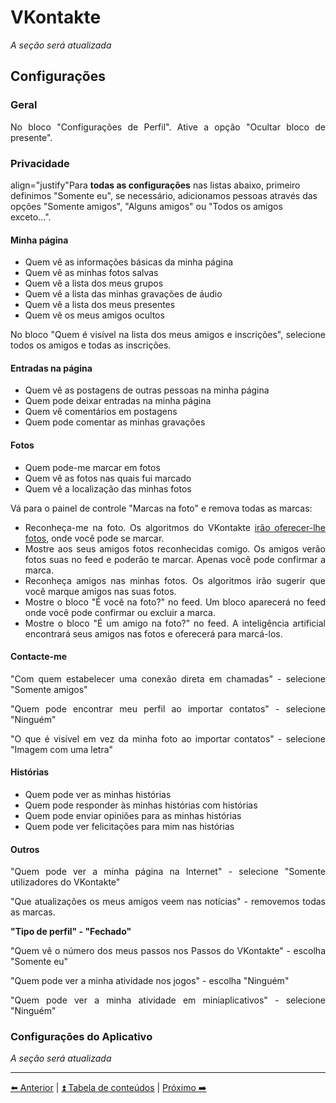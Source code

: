 <h1>VKontakte</h1>

<p><em>A seção será atualizada</em></p>

<h2>Configurações</h2>

<h3>Geral</h3>

<p align="justify">No bloco "Configurações de Perfil". Ative a opção "Ocultar bloco de presente".</p>

<h3>Privacidade</h3>

<p> align="justify"Para <strong>todas as configurações</strong> nas listas abaixo, primeiro definimos "Somente eu", se necessário, adicionamos pessoas através das opções "Somente amigos", "Alguns amigos" ou "Todos os amigos exceto...".</p>

<h4>Minha página</h4>

<ul align="justify">
<li>Quem vê as informações básicas da minha página</li>
<li>Quem vê as minhas fotos salvas</li>
<li>Quem vê a lista dos meus grupos</li>
<li>Quem vê a lista das minhas gravações de áudio</li>
<li>Quem vê a lista dos meus presentes</li>
<li>Quem vê os meus amigos ocultos</li>
</ul>

<p align="justify">No bloco "Quem é visível na lista dos meus amigos e inscrições", selecione todos os amigos e todas as inscrições.</p>

<h4>Entradas na página</h4>

<ul align="justify">
<li>Quem vê as postagens de outras pessoas na minha página</li>
<li>Quem pode deixar entradas na minha página</li>
<li>Quem vê comentários em postagens</li>
<li>Quem pode comentar as minhas gravações</li>
</ul>

<h4>Fotos</h4>

<ul align="justify">
<li>Quem pode-me marcar em fotos</li>
<li>Quem vê as fotos nas quais fui marcado</li>
<li>Quem vê a localização das minhas fotos</li>
</ul>

<p align="justify">Vá para o painel de controle "Marcas na foto" e remova todas as marcas:</p>

<ul align="justify">
<li>Reconheça-me na foto. Os algoritmos do VKontakte <a href="https://vk.com/@vk-ai-photo-tags">irão oferecer-lhe fotos</a>, onde você pode se marcar.</li>
<li>Mostre aos seus amigos fotos reconhecidas comigo. Os amigos verão fotos suas no feed e poderão te marcar. Apenas você pode confirmar a marca.</li>
<li>Reconheça amigos nas minhas fotos. Os algoritmos irão sugerir que você marque amigos nas suas fotos.</li>
<li>Mostre o bloco "É você na foto?" no feed. Um bloco aparecerá no feed onde você pode confirmar ou excluir a marca.</li>
<li>Mostre o bloco "É um amigo na foto?" no feed. A inteligência artificial encontrará seus amigos nas fotos e oferecerá para marcá-los.</li>
</ul>

<h4>Contacte-me</h4>

<p align="justify">"Com quem estabelecer uma conexão direta em chamadas" - selecione "Somente amigos"</p>

<p align="justify">"Quem pode encontrar meu perfil ao importar contatos" - selecione "Ninguém"</p>

<p align="justify">"O que é visível em vez da minha foto ao importar contatos" - selecione "Imagem com uma letra"</p>

<h4>Histórias</h4>

<ul align="justify">
<li>Quem pode ver as minhas histórias</li>
<li>Quem pode responder às minhas histórias com histórias</li>
<li>Quem pode enviar opiniões para as minhas histórias</li>
<li>Quem pode ver felicitações para mim nas histórias</li>
</ul>

<h4>Outros</h4>

<p align="justify">"Quem pode ver a minha página na Internet" - selecione "Somente utilizadores do VKontakte"</p>

<p align="justify">"Que atualizações os meus amigos veem nas notícias" - removemos todas as marcas.</p>

<p align="justify"><strong>"Tipo de perfil" - "Fechado"</strong></p>

<p align="justify">"Quem vê o número dos meus passos nos Passos do VKontakte" - escolha "Somente eu"</p>

<p align="justify">"Quem pode ver a minha atividade nos jogos" - escolha "Ninguém"</p>

<p align="justify">"Quem pode ver a minha atividade em miniaplicativos" - selecione "Ninguém"</p>

<h3>Configurações do Aplicativo</h3>

<p align="justify"><em>A seção será atualizada</em></p>

<hr>

[⬅️ Anterior](17-telegram.md) | [⏫ Tabela de conteúdos](../README.md) | [Próximo ➡️](./19-instagram.md)